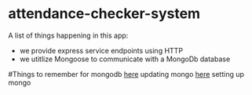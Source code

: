 # attendance-checker-system

A list of things happening in this app:

* we provide express service endpoints using HTTP
* we utitlize Mongoose to communicate with a MongoDb database


#Things to remember for mongodb
[here](https://community.c9.io/t/updating-mongodb/3914) updating mongo
[here](https://community.c9.io/t/setting-up-mongodb/1717) setting up mongo
